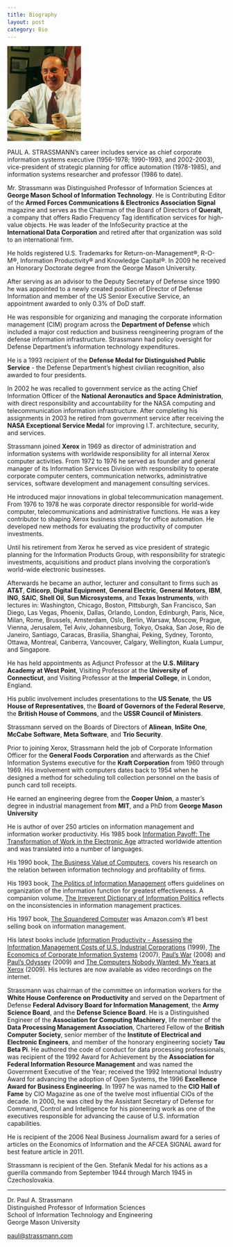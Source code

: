 ```yaml
---
title: Biography
layout: post
category: Bio
---
```


![Paul A. Strassmann](../assets/pas-01.jpg)

PAUL A. STRASSMANN&rsquo;s
career includes service as chief corporate information systems
executive (1956-1978; 1990-1993, and 2002-2003), vice-president of
strategic planning for office automation (1978-1985), and information
systems researcher and professor (1986 to date).

Mr. Strassmann was Distinguished Professor of Information Sciences at
**George Mason School of Information Technology**. He is Contributing
Editor of the **Armed Forces Communications & Electronics Association
Signal** magazine and serves as the Chairman of the Board of Directors
of **Queralt**, a company that offers Radio Frequency Tag
identification services for high-value objects. He was leader of the
InfoSecurity practice at the **International Data Corporation** and
retired after that organization was sold to an international firm.

He holds registered U.S. Trademarks for Return-on-Management&reg;,
R-O-M&reg;, Information Productivity&reg; and Knowledge Capital&reg;.
In 2009 he received an Honorary Doctorate degree from the George Mason
University.

After serving as an advisor to the Deputy Secretary of Defense since 
1990 he was appointed to a newly created position of Director 
of Defense Information and member of the US Senior Executive Service,
an appointment awarded to only 0.3% of DoD staff.

He was responsible for organizing and managing the corporate information
management (CIM) program across the **Department of Defense** which
included a major cost reduction and business reengineering program
of the defense information infrastructure. Strassmann had policy
oversight for Defense Department&rsquo;s information technology
expenditures.

He is a 1993 recipient of the **Defense Medal for Distinguished Public
Service** - the Defense Department&rsquo;s highest civilian
recognition, also awarded to four presidents.

In 2002 he was recalled to government service as the
acting Chief Information Officer of the **National Aeronautics
and Space Administration**, with direct responsibility and 
accountability for the NASA computing and telecommunication
information infrastructure. After completing his assignments in 
2003 he retired from government service after receiving the
**NASA Exceptional Service Medal** for improving I.T. architecture,
security, and services.

Strassmann joined **Xerox** in 1969 as director of administration and
information systems with worldwide responsibility for all internal
Xerox computer activities. From 1972 to 1976 he served as founder and general
manager of its Information Services Division with
responsibility to operate corporate computer centers, communication
networks, administrative services, software development and management
consulting services.

He introduced major innovations in global telecommunication
management. From 1976 to 1978 he was corporate director responsible
for world-wide computer, telecommunications and administrative
functions. He was a key contributor to shaping Xerox business strategy
for office automation. He developed new methods for evaluating the
productivity of computer investments.

Until his retirement from Xerox he served as vice president of
strategic planning for the Information Products Group, with
responsibility for strategic investments, acquisitions and product
plans involving the corporation&rsquo;s world-wide electronic businesses.


Afterwards he became an author, lecturer and consultant to
firms such as **AT&T**, **Citicorp**, **Digital Equipment**,
**General Electric**, **General Motors**, **IBM**, **ING**,
**SAIC**, **Shell Oil**, **Sun Microsystems**, and **Texas Instruments**,
with lectures in: Washington, Chicago, Boston, Pittsburgh, San
Francisco, San Diego, Las Vegas, Phoenix, Dallas, Orlando, London,
Edinburgh, Paris, Nice, Milan, Rome, Brussels, Amsterdam, Oslo,
Berlin, Warsaw, Moscow, Prague, Vienna, Jerusalem, Tel Aviv,
Johannesburg, Tokyo, Osaka, San Jose, Rio de Janeiro, Santiago,
Caracas, Brasilia, Shanghai, Peking, Sydney, Toronto, Ottawa,
Montreal, Canberra, Vancouver, Calgary, Wellington, Kuala Lumpur, and
Singapore.

He has held appointments as Adjunct Professor at the **U.S.  Military 
Academy at West Point**, Visiting Professor at the **University of 
Connecticut**, and Visiting Professor at
the **Imperial College**, in London, England.

His public involvement includes presentations to the **US Senate**, the 
**US House of Representatives**, the **Board of Governors of the 
Federal Reserve**, the **British House of Commons**, and the
**USSR Council of Ministers**.

Strassmann served on the Boards of Directors of **Alinean**,
**InSite One**, **McCabe Software**, **Meta Software**, and
**Trio Security**.

Prior to joining Xerox, Strassmann held the job of Corporate
Information Officer for the **General Foods Corporation** and afterwards
as the Chief Information Systems executive for the **Kraft Corporation**
from 1960 through 1969. His involvement with
computers dates back to 1954 when he designed a method for scheduling
toll collection personnel on the basis of punch card toll receipts.

He earned an engineering degree from the **Cooper Union**, a
master&rsquo;s degree in industrial management from **MIT**,
and a PhD from **George Mason University**

He is author of over 250 articles on information management and
information worker productivity. His 1985 book <a
href="http://www.infoeconomics.com/info-payoff.html">Information
Payoff: The Transformation of Work in the Electronic Age</a> attracted
worldwide attention and was translated into a number of languages.

His 1990 book, <a
href="http://www.infoeconomics.com/business-value.html">The Business
Value of Computers</a>, covers
his research on the relation between information technology and
profitability of firms.

His 1993 book, <a
href="http://www.infoeconomics.com/info-politics.html">The Politics
of Information Management</a> offers guidelines on organization of the
information function for greatest effectiveness.  A companion volume,
<a href="http://www.infoeconomics.com/irreverent-dict.html">The
Irreverent Dictionary of Information Politics</a> reflects on the
inconsistencies in information management practices.

His 1997 book, <a href="http://www.infoeconomics.com/squandered.html">The
Squandered Computer</a> was Amazon.com&rsquo;s #1 best selling book on information management.

His latest books include
<a href="http://www.infoeconomics.com/info-productivity.html">Information 
Productivity - Assessing the Information Management Costs of U.S. Industrial 
Corporations</a> (1999),  <a href="http://www.lulu.com/content/1082222">
The Economics of Corporate Information Systems</a> (2007), 
<a href="http://www.infoeconomics.com/pauls-war.php">Paul&rsquo;s War</a> (2008)
and <a href="http://www.infoeconomics.com/odyssey.php">Paul&rsquo;s Odyssey</a>
  (2009) and <a href="http://www.lulu.com/product/paperback/the-computers-nobody-wanted-my-years-at-xerox/4780945">
The Computers Nobody Wanted: My Years at Xerox</a>
(2009). His lectures are now available as video recordings on the
internet.

Strassmann was chairman of the committee on information workers for
the **White House Conference on Productivity** and served on the
Department of Defense **Federal Advisory Board for Information
Management**, the **Army Science Board**, and the **Defense
Science Board**. He is a Distinguished Engineer of the **Association for
  Computing Machinery**, life member of the **Data Processing
Management Association**, Chartered Fellow of the **British Computer
Society**, senior member of the **Institute of Electrical and
Electronic Engineers**, and member of the honorary engineering society
**Tau Beta Pi**. He authored the code of conduct for data
processing professionals, was recipient of the 1992 Award for
Achievement by the **Association for Federal Information Resource
Management** and was named the Government Executive of the Year; 
received the 1992 International Industry Award for
advancing the adoption of Open Systems, the 1996 **Excellence Award for
Business Engineering**. In 1997 he was named to the **CIO
Hall of Fame** by CIO Magazine as one of the twelve most
influential CIOs of the decade. In 2000, he was cited by the
Assistant Secretary of Defense for Command, Control and Intelligence
for his pioneering work as one of the executives responsible for advancing
the cause of U.S. information capabilities.

He is recipient of the 2006 Neal Business Journalism award for a 
series of articles on the Economics of Information and the AFCEA 
SIGNAL award for best feature article in 2011.

Strassmann is recipient of the Gen. Stefanik Medal for
his actions as a guerilla commando from September 1944 through March
1945 in Czechoslovakia.

---


Dr. Paul A. Strassmann  
Distinguished Professor of Information Sciences  
School of Information Technology and Engineering  
George Mason University

[paul@strassmann.com](mailto:paul@strassmann.com)
